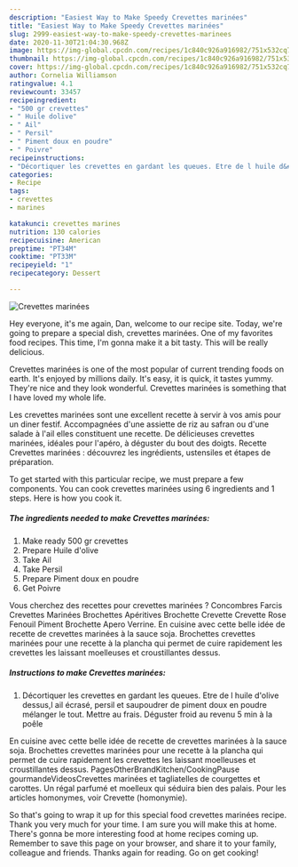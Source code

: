 ```yaml
---
description: "Easiest Way to Make Speedy Crevettes marinées"
title: "Easiest Way to Make Speedy Crevettes marinées"
slug: 2999-easiest-way-to-make-speedy-crevettes-marinees
date: 2020-11-30T21:04:30.968Z
image: https://img-global.cpcdn.com/recipes/1c840c926a916982/751x532cq70/crevettes-marinees-photo-principale-de-la-recette.jpg
thumbnail: https://img-global.cpcdn.com/recipes/1c840c926a916982/751x532cq70/crevettes-marinees-photo-principale-de-la-recette.jpg
cover: https://img-global.cpcdn.com/recipes/1c840c926a916982/751x532cq70/crevettes-marinees-photo-principale-de-la-recette.jpg
author: Cornelia Williamson
ratingvalue: 4.1
reviewcount: 33457
recipeingredient:
- "500 gr crevettes"
- " Huile dolive"
- " Ail"
- " Persil"
- " Piment doux en poudre"
- " Poivre"
recipeinstructions:
- "Décortiquer les crevettes en gardant les queues. Etre de l huile d&#39;olive dessus,l ail écrasé, persil et saupoudrer de piment doux en poudre mélanger le tout. Mettre au frais. Déguster froid au revenu 5 min à la poêle"
categories:
- Recipe
tags:
- crevettes
- marines

katakunci: crevettes marines 
nutrition: 130 calories
recipecuisine: American
preptime: "PT34M"
cooktime: "PT33M"
recipeyield: "1"
recipecategory: Dessert

---
```



![Crevettes marinées](https://img-global.cpcdn.com/recipes/1c840c926a916982/751x532cq70/crevettes-marinees-photo-principale-de-la-recette.jpg)

Hey everyone, it's me again, Dan, welcome to our recipe site. Today, we're going to prepare a special dish, crevettes marinées. One of my favorites food recipes. This time, I'm gonna make it a bit tasty. This will be really delicious.

Crevettes marinées is one of the most popular of current trending foods on earth. It's enjoyed by millions daily. It's easy, it is quick, it tastes yummy. They're nice and they look wonderful. Crevettes marinées is something that I have loved my whole life.

Les crevettes marinées sont une excellent recette à servir à vos amis pour un diner festif. Accompagnées d&#39;une assiette de riz au safran ou d&#39;une salade à l&#39;ail elles constituent une recette. De délicieuses crevettes marinées, idéales pour l&#39;apéro, à déguster du bout des doigts. Recette Crevettes marinées : découvrez les ingrédients, ustensiles et étapes de préparation.


To get started with this particular recipe, we must prepare a few components. You can cook crevettes marinées using 6 ingredients and 1 steps. Here is how you cook it.

<!--inarticleads1-->

##### The ingredients needed to make Crevettes marinées:

1. Make ready 500 gr crevettes
1. Prepare  Huile d&#39;olive
1. Take  Ail
1. Take  Persil
1. Prepare  Piment doux en poudre
1. Get  Poivre


Vous cherchez des recettes pour crevettes marinées ? Concombres Farcis Crevettes Marinées Brochettes Apéritives Brochette Crevette Crevette Rose Fenouil Piment Brochette Apero Verrine. En cuisine avec cette belle idée de recette de crevettes marinées à la sauce soja. Brochettes crevettes marinées pour une recette à la plancha qui permet de cuire rapidement les crevettes les laissant moelleuses et croustillantes dessus. 

<!--inarticleads2-->

##### Instructions to make Crevettes marinées:

1. Décortiquer les crevettes en gardant les queues. Etre de l huile d&#39;olive dessus,l ail écrasé, persil et saupoudrer de piment doux en poudre mélanger le tout. Mettre au frais. Déguster froid au revenu 5 min à la poêle


En cuisine avec cette belle idée de recette de crevettes marinées à la sauce soja. Brochettes crevettes marinées pour une recette à la plancha qui permet de cuire rapidement les crevettes les laissant moelleuses et croustillantes dessus. PagesOtherBrandKitchen/CookingPause gourmandeVideosCrevettes marinées et tagliatelles de courgettes et carottes. Un régal parfumé et moelleux qui séduira bien des palais. Pour les articles homonymes, voir Crevette (homonymie). 

So that's going to wrap it up for this special food crevettes marinées recipe. Thank you very much for your time. I am sure you will make this at home. There's gonna be more interesting food at home recipes coming up. Remember to save this page on your browser, and share it to your family, colleague and friends. Thanks again for reading. Go on get cooking!

